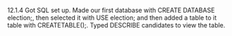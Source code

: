 12.1.4 Got SQL set up. Made our first database with CREATE DATABASE election;, then selected it with USE election; and then added a table to it table with CREATETABLE();. Typed DESCRIBE candidates to view the table.
